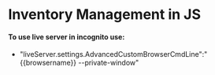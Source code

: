 # Inventory Management in JS
#### To use live server in incognito use:
- "liveServer.settings.AdvancedCustomBrowserCmdLine":"{{browsername}} --private-window"